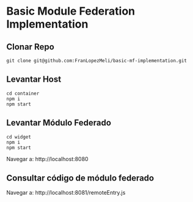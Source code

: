 # Basic Module Federation Implementation

## Clonar Repo

```
git clone git@github.com:FranLopezMeli/basic-mf-implementation.git
```
## Levantar Host
```
cd container
npm i
npm start
```
## Levantar Módulo Federado
```
cd widget
npm i
npm start
```

Navegar a: http://localhost:8080

## Consultar código de módulo federado
Navegar a: http://localhost:8081/remoteEntry.js
